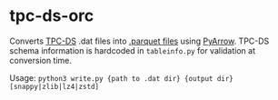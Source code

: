 # tpc-ds-orc

Converts [TPC-DS](https://www.tpc.org/tpcds/) .dat files into [.parquet files](https://orc.apache.org/) using [PyArrow](https://arrow.apache.org/docs/python/index.html). TPC-DS schema information is hardcoded in `tableinfo.py` for validation at conversion time.

Usage: `python3 write.py {path to .dat dir} {output dir} [snappy|zlib|lz4|zstd]`